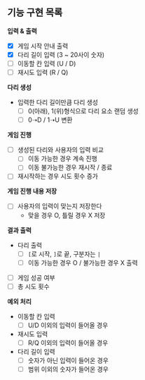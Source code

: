 ## 기능 구현 목록

**입력 & 출력**
- [x] 게임 시작 안내 출력
- [x] 다리 길이 입력 (3 ~ 20사이 숫자)
- [ ] 이동할 칸 입력 (U / D)
- [ ] 재시도 입력 (R / Q)

**다리 생성**
- 입력한 다리 길이만큼 다리 생성
    - [ ] 0(아래), 1(위)형식으로 다리 요소 랜덤 생성
    - [ ] 0➝D / 1➝U 변환

**게임 진행**
- [ ] 생성된 다리와 사용자의 입력 비교
    - [ ] 이동 가능한 경우 계속 진행
    - [ ] 이동 불가능한 경우 재시작 / 종료
- [ ] 재시작하는 경우 시도 횟수 증가

**게임 진행 내용 저장**
- [ ] 사용자의 입력이 맞는지 저장한다
    - 맞을 경우 O, 틀릴 경우 X 저장

**결과 출력**
- 다리 출력
    - [ ] `[`로 시작, `]`로 끝, 구분자는 `|`
    - [ ] 이동 가능한 경우 O / 불가능한 경우 X 출력
- [ ] 게임 성공 여부
- [ ] 총 시도 횟수

**예외 처리**
- 이동할 칸 입력
    - [ ] U/D 이외의 입력이 들어올 경우
- 재시도 입력
    - [ ] R/Q 이외의 입력이 들어올 경우
- 다리 길이 입력
    - [ ] 숫자가 아닌 입력이 들어온 경우
    - [ ] 범위 이외의 숫자가 들어온 경우